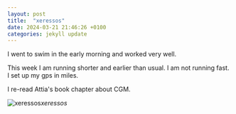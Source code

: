 ```yaml
---
layout: post
title:  "xeressos"
date: 2024-03-21 21:46:26 +0100
categories: jekyll update
---
```


I went to swim in the early morning and worked very well.  

This week I am running shorter and earlier than usual. I am not running fast. I set up my gps in miles.   

I re-read Attia's book chapter about CGM.


![xeressos](https://lh3.googleusercontent.com/pw/AP1GczNmaxZCYPVITqRq3EmwB9u2HswmVVazRFZ5PEW-2p6RnkUyfDa0Y6-d-WJZso1L-iDOsDDWzPfea9azKVL_mZBinfN6AyOcZFFzCx6CIVSvunSzsCs=w0)*xeressos*&nbsp;



[jekyll-docs]: https://jekyllrb.com/docs/home
[jekyll-gh]:   https://github.com/jekyll/jekyll
[jekyll-talk]: https://talk.jekyllrb.com/
